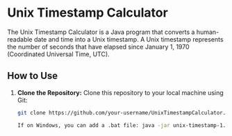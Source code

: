 # Unix Timestamp Calculator

The Unix Timestamp Calculator is a Java program that converts a human-readable date and time into a Unix timestamp. A Unix timestamp represents the number of seconds that have elapsed since January 1, 1970 (Coordinated Universal Time, UTC).

## How to Use

1. **Clone the Repository:**
   Clone this repository to your local machine using Git:

   ```bash
   git clone https://github.com/your-username/UnixTimestampCalculator.git```

   If on Windows, you can add a .bat file: java -jar unix-timestamp-1.0-SNAPSHOT.jar
